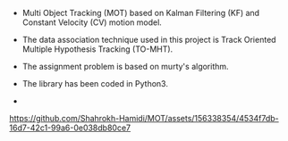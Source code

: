  - Multi Object Tracking (MOT) based on Kalman Filtering (KF) and Constant Velocity (CV) motion model.

 - The data association technique used in this project is Track Oriented Multiple Hypothesis Tracking (TO-MHT).

 - The assignment problem is based on murty's algorithm. 

 - The library has been coded in Python3.

- 












https://github.com/Shahrokh-Hamidi/MOT/assets/156338354/4534f7db-16d7-42c1-99a6-0e038db80ce7

